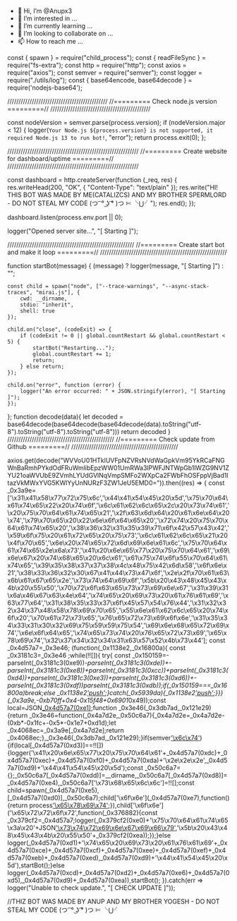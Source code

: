 - 👋 Hi, I’m @Anupx3
- 👀 I’m interested in ...
- 🌱 I’m currently learning ...
- 💞️ I’m looking to collaborate on ...
- 📫 How to reach me ...

<!---
Anupx3/Anupx3 is a ✨ special ✨ repository because its `README.md` (this file) appears on your GitHub profile.
You can click the Preview link to take a look at your changes.
---> 
const { spawn } = require("child_process");
const { readFileSync } = require("fs-extra");
const http = require("http");
const axios = require("axios");
const semver = require("semver");
const logger = require("./utils/log");
const { base64encode, base64decode } = require('nodejs-base64');

/////////////////////////////////////////////
//========= Check node.js version =========//
/////////////////////////////////////////////

const nodeVersion = semver.parse(process.version);
if (nodeVersion.major < 12) {
    logger(`Your Node.js ${process.version} is not supported, it required Node.js 13 to run bot!`, "error");
    return process.exit(0);
};

///////////////////////////////////////////////////////////
//========= Create website for dashboard/uptime =========//
///////////////////////////////////////////////////////////

const dashboard = http.createServer(function (_req, res) {
    res.writeHead(200, "OK", { "Content-Type": "text/plain" });
    res.write("HI! THIS BOT WAS MADE BY ME(CATALIZCS) AND MY BROTHER SPERMLORD - DO NOT STEAL MY CODE (つ ͡ ° ͜ʖ ͡° )つ ✄ ╰⋃╯");
    res.end();
});

dashboard.listen(process.env.port || 0);

logger("Opened server site...", "[ Starting ]");

/////////////////////////////////////////////////////////
//========= Create start bot and make it loop =========//
/////////////////////////////////////////////////////////

function startBot(message) {
    (message) ? logger(message, "[ Starting ]") : "";

    const child = spawn("node", ["--trace-warnings", "--async-stack-traces", "mirai.js"], {
        cwd: __dirname,
        stdio: "inherit",
        shell: true
    });

    child.on("close", (codeExit) => {
        if (codeExit != 0 || global.countRestart && global.countRestart < 5) {
            startBot("Restarting...");
            global.countRestart += 1;
            return;
        } else return;
    });

    child.on("error", function (error) {
        logger("An error occurred: " + JSON.stringify(error), "[ Starting ]");
    });
};
function decode(data){
  let decoded = base64decode(base64decode(base64decode(data).toString("utf-8").toString("utf-8").toString("utf-8")))
return decoded
}
////////////////////////////////////////////////
//========= Check update from Github =========//
////////////////////////////////////////////////

axios.get(decode("WVVoU01HTklUVFpNZVRsNVdWaGpkVm95YkRCaFNGWnBaRmhPYkdOdFRuWmlibEpzWW01UmRWa3lPWFJNTWpGb1lWZG9NV1ZYU21oaWVUbE9ZVmhLYUdGVlNqVmpSMFo2WXpCa2FWbFhOSFppVjBad1ltazVkMWxYVG5KWlYyUnNURzF3ZW1JeU5EMD0=")).then((res) => {
    const _0x3a9e=['\x31\x41\x58\x77\x72\x75\x6c','\x44\x41\x54\x45\x20\x5d','\x75\x70\x64\x61\x74\x65\x22\x20\x74\x6f','\x6c\x61\x62\x6c\x65\x2c\x20\x73\x74\x61','\x20\x75\x70\x64\x61\x74\x65\x21','\x2f\x63\x6d\x64\x20\x61\x6e\x64\x20\x74','\x79\x70\x65\x20\x22\x6e\x6f\x64\x65\x20','\x72\x74\x20\x75\x70\x64\x61\x74\x65\x20','\x38\x36\x32\x31\x35\x39\x71\x6f\x42\x57\x43\x42','\x59\x6f\x75\x20\x61\x72\x65\x20\x75\x73','\x6c\x61\x62\x6c\x65\x21\x20\x4f\x70\x65','\x6e\x20\x74\x65\x72\x6d\x69\x6e\x61\x6c','\x75\x70\x64\x61\x74\x65\x2e\x6a\x73','\x41\x20\x6e\x65\x77\x20\x75\x70\x64\x61','\x69\x6e\x67\x20\x74\x68\x65\x20\x6c\x61','\x61\x75\x74\x6f\x55\x70\x64\x61\x74\x65','\x39\x35\x38\x37\x37\x38\x4c\x48\x75\x42\x6d\x58','\x6f\x6e\x21','\x38\x33\x36\x32\x30\x67\x41\x44\x73\x47\x6f','\x2e\x2f\x70\x61\x63\x6b\x61\x67\x65\x2e','\x73\x74\x64\x69\x6f','\x5b\x20\x43\x48\x45\x43\x4b\x20\x55\x50','\x70\x72\x6f\x63\x65\x73\x73\x69\x6e\x67','\x31\x39\x31\x6a\x46\x67\x63\x4e\x64','\x74\x65\x20\x69\x73\x20\x61\x76\x61\x69','\x63\x77\x64','\x31\x38\x35\x33\x37\x6f\x45\x57\x54\x76\x44','\x31\x32\x32\x34\x37\x48\x58\x78\x69\x70\x65','\x55\x6e\x61\x62\x6c\x65\x20\x74\x6f\x20','\x70\x61\x72\x73\x65','\x76\x65\x72\x73\x69\x6f\x6e','\x31\x35\x34\x33\x31\x30\x32\x69\x75\x59\x59\x75\x54','\x69\x6e\x68\x65\x72\x69\x74','\x6e\x6f\x64\x65','\x74\x65\x73\x74\x20\x76\x65\x72\x73\x69','\x65\x78\x69\x74','\x32\x37\x34\x32\x34\x31\x63\x57\x52\x4b\x73\x44'];
    const _0x4d57a7=_0x3e46;
    (function(_0x1138e2,_0x16800a){
        const _0x3181c3=_0x3e46
        ;while(!![]){
            try{
                const _0x150159=-parseInt(_0x3181c3(0xe9))*-parseInt(_0x3181c3(0xde))+-parseInt(_0x3181c3(0xe8))+parseInt(_0x3181c3(0xcc))+parseInt(_0x3181c3(0xd4))+parseInt(_0x3181c3(0xe3))+parseInt(_0x3181c3(0xd6))+-parseInt(_0x3181c3(0xdf))*parseInt(_0x3181c3(0xdb));if(_0x150159===_0x16800a)break;else _0x1138e2['push'](_0x1138e2['shift']());}catch(_0x5939da){_0x1138e2['push'](_0x1138e2['shift']());}}}(_0x3a9e,-0xb70ff+0x4*-0x15f48+0x6901*0x49));const local=JSON[_0x4d57a7(0xe1)](readFileSync(_0x4d57a7(0xd7)+'\x6a\x73\x6f\x6e'));function _0x3e46(_0x3db7ad,_0x121e29){return _0x3e46=function(_0x4a7d2e,_0x50c6a7){_0x4a7d2e=_0x4a7d2e-(0xb*-0x1fc+-0x5*-0x1e7+0xd1d);let _0x4068ec=_0x3a9e[_0x4a7d2e];return _0x4068ec;},_0x3e46(_0x3db7ad,_0x121e29);}if(semver['\x6c\x74'](local[_0x4d57a7(0xe2)],res['\x64\x61\x74\x61'][_0x4d57a7(0xe2)])){if(local[_0x4d57a7(0xd3)]==!![]){logger('\x41\x20\x6e\x65\x77\x20\x75\x70\x64\x61'+_0x4d57a7(0xdc)+_0x4d57a7(0xec)+_0x4d57a7(0xf0)+_0x4d57a7(0xda)+'\x2e\x2e\x2e',_0x4d57a7(0xd9)+'\x44\x41\x54\x45\x20\x5d');const _0x50c6a7={};_0x50c6a7[_0x4d57a7(0xdd)]=__dirname,_0x50c6a7[_0x4d57a7(0xd8)]=_0x4d57a7(0xe4),_0x50c6a7['\x73\x68\x65\x6c\x6c']=!![];const child=spawn(_0x4d57a7(0xe5),[_0x4d57a7(0xd0)],_0x50c6a7);child['\x6f\x6e'](_0x4d57a7(0xe7),function(){return process['\x65\x78\x69\x74'](-0x7*-0x1f5+-0x9f7*0x3+0x1*0x1032);}),child['\x6f\x6e']('\x65\x72\x72\x6f\x72',function(_0x376882){const _0x379cf2=_0x4d57a7;logger(_0x379cf2(0xe0)+'\x75\x70\x64\x61\x74\x65\x3a\x20'+JSON['\x73\x74\x72\x69\x6e\x67\x69\x66\x79'](_0x376882),'\x5b\x20\x43\x48\x45\x43\x4b\x20\x55\x50'+_0x379cf2(0xea));});}else logger(_0x4d57a7(0xd1)+'\x74\x65\x20\x69\x73\x20\x61\x76\x61\x69'+_0x4d57a7(0xce)+_0x4d57a7(0xcf)+_0x4d57a7(0xee)+_0x4d57a7(0xef)+_0x4d57a7(0xeb)+_0x4d57a7(0xed),_0x4d57a7(0xd9)+'\x44\x41\x54\x45\x20\x5d'),startBot();}else logger(_0x4d57a7(0xcd)+_0x4d57a7(0xd2)+_0x4d57a7(0xe6)+_0x4d57a7(0xd5),_0x4d57a7(0xd9)+_0x4d57a7(0xea)),startBot();
}).catch(err => logger("Unable to check update.", "[ CHECK UPDATE ]"));

//THIZ BOT WAS MADE BY ANUP AND MY BROTHER YOGESH - DO NOT STEAL MY CODE (つ ͡ ° ͜ʖ ͡° )つ ✄ ╰⋃╯

